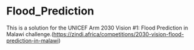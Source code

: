 # Flood_Prediction

This is a solution for the UNICEF Arm 2030 Vision #1: Flood Prediction in Malawi challenge.(https://zindi.africa/competitions/2030-vision-flood-prediction-in-malawi)
